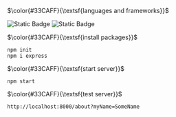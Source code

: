 $\color{#33CAFF}{\textsf{languages and frameworks}}$

![Static Badge](https://img.shields.io/badge/Node%20JS%20-36454F?style=flat&logo=nodedotjs&logoColor=fff)
![Static Badge](https://img.shields.io/badge/Express%20JS-36454F?style=flat&logo=express&logoColor=fff)


$\color{#33CAFF}{\textsf{install packages}}$ 

```
npm init
npm i express
```

$\color{#33CAFF}{\textsf{start server}}$ 

```
npm start 
```


$\color{#33CAFF}{\textsf{test server}}$ 
```
http://localhost:8000/about?myName=SomeName
```



